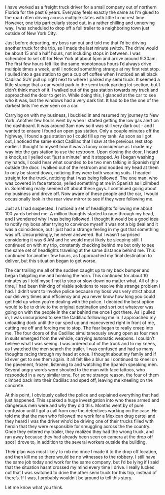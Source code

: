 I have worked as a freight truck driver for a small company out of northern Florida for the past 6 years. Everyday feels exactly the same as I’m glued to the road often driving across multiple states with little to no rest time. However, one trip particularly stood out, in a rather chilling and unnerving way. I was scheduled to drop off a full trailer to a neighboring town just outside of New York City. 

Just before departing, my boss ran out and told me that I’d be driving another truck for the trip, so I made the last minute switch. The drive would be about 15 and a half hours, not including stops in between. I was scheduled to set off for New York at about 5pm and arrive around 9:30am. The first few hours felt like the same monotonous hours I’d always drive multiple times a week, until i noticed something strange at my first rest stop. I pulled into a gas station to get a cup off coffee when I noticed an all black Cadillac SUV pull up right next to where I parked my semi truck. It seemed a little strange that a car would park in the semi truck parking lot section, but I didn’t think much of it. I walked out of the gas station towards my truck and approached the door to get in. While doing this, I glanced at the car to see who it was, but the windows had a very dark tint. It had to be the one of the darkest tints I’ve ever seen on a car. 

Carrying on with my business, I buckled in and resumed my journey to New York. Another few hours went by when I started getting the low gas alert on the dashboard. It was around 3am now so it was still very dark out - and I wanted to ensure I found an open gas station. Only a couple minutes off the highway, I found a gas station so I could fill up my tank. As soon as I got out, I noticed the same exact Cadillac that I saw at the previous rest stop earlier. I thought to myself how it was a funny coincidence as I made my way into the gas station to use the restroom. Upon closing the door, I heard a knock,so I yelled out “just a minute” and it stopped. As I began washing my hands, I could hear what sounded to be two men talking in Spanish right outside the door. I walked out of the restroom and nodded my head at them to only be stared down, noticing they were both wearing suits. I headed straight for the truck, noticing that I was being followed. The one man, who was covered in face tattoos, yelled something at me in Spanish as I climbed in. Something really seemed off about these guys. I continued going about my business and drove off. Now aware of these people and the car, I would occasionally look in the rear view mirror to see if they were following me. 

Just as I had suspected, I noticed a set of headlights following me about 100 yards behind me. A million thoughts started to race through my head, and I wondered why I was being followed. I thought it would be a good idea to notify my boss after trying to convince myself it was not a big deal and it was a coincidence, but I just had a strange feeling in my gut that something was off. Unsurprisingly, he never answered. But I wasn’t surprised considering it was 6 AM and he would most likely be sleeping still. I continued on with my trip, constantly checking behind me but only to see the same set of headlights traveling at the same distance behind me. This continued for another few hours, as I approached my final destination to deliver, but this situation began to get worse. 

The car trailing me all of the sudden caught up to my back bumper and began tailgating me and honking the horn. This continued for about 10 minutes as I told myself not to stop or slow down no matter what. All of this time, I had been thinking of viable solutions to resolve this strange problem I had. I didn’t want to involve police because my boss was very strict about our delivery times and efficiency and you never know how long you could get held up when you’re dealing with the police. I decided the best option would to be to drive to the original destination and sort out whatever was going on with the people in the car behind me once I got there. As i pulled in, I was unsurprised to see the Cadillac folllowing me in. I approached my unloading dock until the car sped up and maneuvered right in front of me, cutting me off and forcing me to stop. The fear began to really creep into me. The four doors of the Cadillac simultaneously swung open as four men in suits emerged from the vehicle, carrying automatic weapons. I couldn’t believe what I was seeing. I was ordered out of the truck and to my knees, as I watched the men search the trailer. I was confused and had so many thoughts racing through my head at once. I thought about my family and if id ever get to see them again. It all felt like a blur as I continued to kneel on the pavement, frozen, listening to and watching the Spanish speaking men. Several angry words were shouted to the man with face tattoos, who responded in a very similar tone. For some strange reason, the four of them climbed back into their Cadillac and sped off, leaving me kneeling on the concrete. 

At this point, I obviously called the police and explained everything that had just happened. This sparked a huge investigation into who these armed and dangerous men were and why they did this. Months went by of pure confusion until I got a call from one the detectives working on the case. He told me that the men who followed me work for a Mexican drug cartel and they heard I was the driver who’d be driving one of their trucks filled with heroin that they were responsible for smuggling across the the country. Once they entered my trailer, they realized they had the wrong truck, and ran away because they had already been seen on camera at the drop off spot I drove to, in addition to the several workers outside the building. 

Their plan was most likely to rob me once I made it to the drop off location, and then kill me so there would be no witnesses to the robbery. I still have the same job today and work for the same company, but I’d be lying if I said that the situation hasnt crossed my mind every time I drive. I really lucked out that I was switched to drive the other semi truck for this trip, instead of there’s. If I was, I probably wouldn’t be around to tell this story. 

Let me know what you think.